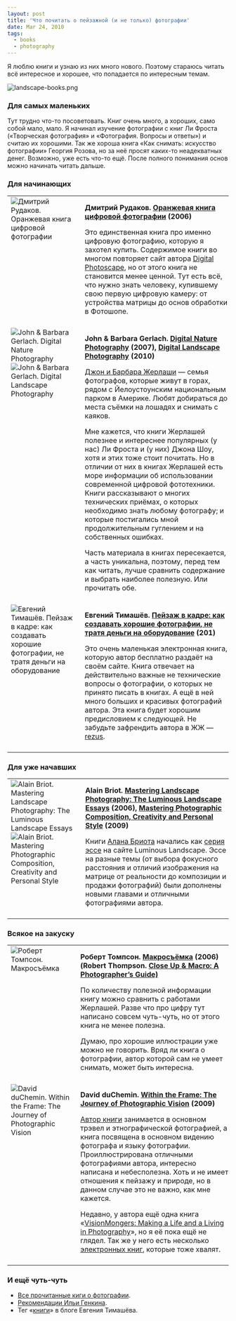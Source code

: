 ```yaml
---
layout: post
title: 'Что почитать о пейзажной (и не только) фотографии'
date: Mar 24, 2010
tags:
  - books
  - photography
---
```


Я люблю книги и узнаю из них много нового. Поэтому стараюсь читать всё интересное и хорошее, что попадается по интересным темам.

![landscape-books.png](upload://landscape-books.png)

<!--more-->

### Для самых маленьких

Тут трудно что-то посоветовать. Книг очень много, а хороших, само собой мало, мало. Я начинал изучение фотографии с книг Ли Фроста («Творческая фотография» и «Фотография. Вопросы и ответы») и считаю их хорошими. Так же хороша книга «Как снимать: искусство фотографии» Георгия Розова, но за неё просят каких-то неадекватных денег. Возможно, уже есть что-то ещё. После полного понимания основ можно начинать читать дальше.

### Для начинающих

<table>
<tr>
<td valign="top">
<img src="http://birdwatcher.ru/images/books/orange.jpg" alt="Дмитрий Рудаков. Оранжевая книга цифровой фотографии">
</td>
<td valign="top" style="padding:0 0 10px 10px">
<p><strong>Дмитрий Рудаков. <a href="http://www.ozon.ru/context/detail/id/2898987/?partner=sapegin" data-track"Book link clicked">Оранжевая книга цифровой фотографии</a> (2006)</strong></p>
<p>Это единственная книга про именно цифровую фотографию, которую я захотел купить. Содержимое книги во многом повторяет сайт автора <a href="http://www.photoscape.ru/">Digital Photoscape</a>, но от этого книга не становится менее ценной. Тут есть всё, что нужно знать человеку, купившему свою первую цифровую камеру: от устройства матрицы до основ обработки в Фотошопе.</p>
</td>
</tr>
<tr>
<td valign="top">
<img src="http://birdwatcher.ru/images/books/digitalnature.jpg" alt="John & Barbara Gerlach. Digital Nature Photography"><br>
<img src="http://birdwatcher.ru/images/books/digitallandscape.jpg" alt="John & Barbara Gerlach. Digital Landscape Photography"><br>
</td>
<td valign="top" style="padding:0 0 10px 10px">
<p><strong>John & Barbara Gerlach. <a href="http://www.amazon.com/gp/product/0240808568/?tag=artesapesphot-20" data-track"Book link clicked">Digital Nature Photography</a> (2007), <a href="http://www.amazon.com/Digital-Landscape-Photography-Barbara-Gerlach/dp/0240810937/?tag=artesapesphot-20" data-track"Book link clicked">Digital Landscape Photography</a> (2010)</strong></p>
<p><a href="http://www.gerlachnaturephoto.com/">Джон и Барбара Жерлаши</a> — семья фотографов, которые живут в горах, рядом с Йелоустоунским национальным парком в Америке. Любят добираться до места съёмки на лошадях и снимать с каяков.</p>
<p>Мне кажется, что книги Жерлашей полезнее и интереснее популярных (у нас) Ли Фроста и (у них) Джона Шоу, хотя и этих тоже стоит почитать. Но в отличии от них в книгах Жерлашей есть море информации об использовании современной цифровой фототехники. Книги рассказывают о многих технических приёмах, о которых необходимо знать любому фотографу; и которые постигались мной продолжительным гуглением и на собственных ошибках.</p>
<p>Часть материала в книгах пересекается, а часть уникальна, поэтому, перед тем как читать, лучше сравнить содержание и выбрать наиболее полезную. Или прочитать обе.</p>
</td>
</tr>
<tr>
<td valign="top">
<img src="http://birdwatcher.ru/images/books/landscapeinframe.jpg" alt="Евгений Тимашёв. Пейзаж в кадре: как создавать хорошие фотографии, не тратя деньги на оборудование">
</td>
<td valign="top" style="padding:0 0 10px 10px">
<p><strong>Евгений Тимашёв. <a href="http://www.fotografia.com.ua/books/">Пейзаж в кадре: как создавать хорошие фотографии, не тратя деньги на оборудование</a> (201)</strong></p>
<p>Это очень маленькая электронная книга, которую автор бесплатно раздаёт на своём сайте. Книга отвечает на действительно важные не технические вопросы о фотографии, о которых не принято писать в книгах. А ещё в ней много больших и красивых фотографий автора. Эта книга будет хорошим предисловием к следующей. Не забудьте зафрендить автора в ЖЖ — <a href="http://rezus.livejournal.com/">rezus</a>.</p>
</td>
</tr>
</table>

### Для уже начавших

<table>
<tr>
<td valign="top">
<img src="http://birdwatcher.ru/images/books/landscape.jpg" alt="Alain Briot. Mastering Landscape Photography: The Luminous Landscape Essays"><br>
<img src="http://birdwatcher.ru/images/books/briot2.jpg" alt="Alain Briot. Mastering Photographic Composition, Creativity and Personal Style">
</td>
<td valign="top" style="padding:0 0 10px 10px">
<p><strong>Alain Briot. <a href="http://www.amazon.com/gp/product/1933952067/?tag=artesapesphot-20" data-track"Book link clicked">Mastering Landscape Photography: The Luminous Landscape Essays</a> (2006), <a href="http://www.amazon.com/gp/product/1933952229/?tag=artesapesphot-20" data-track"Book link clicked">Mastering Photographic Composition, Creativity and Personal Style</a> (2009)</strong></p>
<p>Книги <a href="http://www.beautiful-landscape.com/">Алана Бриота</a> начались как <a href="http://www.luminous-landscape.com/columns/briots_view.shtml">серия эссе</a> на сайте Luminous Landscape. Эссе на разные темы (от выбора фокусного расстояния и отличий изображения на матрице от реальности до композиции и продажи фотографий) были дополнены новыми главами и отличными фотографиями автора.</p>
</td>
</tr>
</table>

### Всякое на закуску

<table>
<tr>
<td valign="top">
<img src="http://birdwatcher.ru/images/books/macro.jpg" alt="Роберт Томпсон. Макросъёмка">
</td>
<td valign="top" style="padding:0 0 10px 10px">
<p><strong>Роберт Томпсон. <a href="http://www.ozon.ru/context/detail/id/2861071/?partner=sapegin" data-track"Book link clicked">Макросъёмка</a> (2006)
(Robert Thompson. <a href="http://www.amazon.com/gp/product/0715319051/?tag=artesapesphot-20" data-track"Book link clicked">Close Up & Macro: A Photographer’s Guide)</strong></a></p>
<p>По количеству полезной информации книгу можно сравнить с работами Жерлашей. Разве что про цифру тут написано совсем чуть-чуть, но от этого книга не менее полезна.</p>
<p>Думаю, про хорошие иллюстрации уже можно не говорить. Вряд ли книга о фотографии, автор которой сам не умеет снимать, может быть интересна.</p>
</td>
</tr>
<tr>
<td valign="top">
<img src="http://birdwatcher.ru/images/books/withintheframe.jpg" alt="David duChemin. Within the Frame: The Journey of Photographic Vision">
</td>
<td valign="top" style="padding:0 0 10px 10px">
<p><strong>David duChemin. <a href="http://www.amazon.com/gp/product/0321605020/?tag=artesapesphot-20" data-track"Book link clicked">Within the Frame: The Journey of Photographic Vision</a> (2009)</strong></p>
<p><a href="http://www.pixelatedimage.com/">Автор книги</a> занимается в основном трэвел и этнографической фотографией, а книга посвящена в основном видению фотографа и языку фотографии. Проиллюстрирована отличными фотографиями автора, интересно написана и небесполезна. Хоть и не имеет отношения к пейзажу и природе, но в данном случае это не важно, как мне кажется.</p>
<p>Недавно, у автора ещё одна книга «<a href="http://www.amazon.com/VisionMongers-Making-Life-Living-Photography/dp/0321670205/?tag=artesapesphot-20" data-track"Book link clicked">VisionMongers: Making a Life and a Living in Photography</a>», но я её пока ещё не глядел. Так же у него есть несколько <a href="http://bit.ly/cv-books">электронных книг</a>, которые тоже хвалят.</p>
</td>
</tr>
</table>

### И ещё чуть-чуть

- [Все прочитанные киги о фотографии](http://birdwatcher.ru/reading/).
- [Рекомендации Ильи Генкина](http://dewynter.livejournal.com/144123.html).
- Тег «[книги](http://rezus.livejournal.com/tag/книги)» в блоге Евгения Тимашёва.
